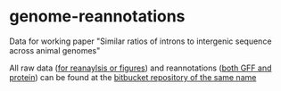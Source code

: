 # genome-reannotations #
Data for working paper "Similar ratios of introns to intergenic sequence across animal genomes"

All raw data ([for reanaylsis or figures](https://bitbucket.org/wrf/genome-reannotations/src)) and reannotations ([both GFF and protein](https://bitbucket.org/wrf/genome-reannotations/downloads)) can be found at the [bitbucket repository of the same name](https://bitbucket.org/wrf/genome-reannotations/overview)
